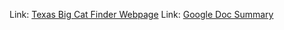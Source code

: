 Link: [Texas Big Cat Finder Webpage](http://htmlpreview.github.io/?https://github.com/robertrcandler/BootCampProject1/blob/master/Website/main.html)
Link: [Google Doc Summary](https://docs.google.com/document/d/1AQtA9X0Fu38RcQiWbkfTTsinRAcEEh-6-roSw_i1LFI/edit)